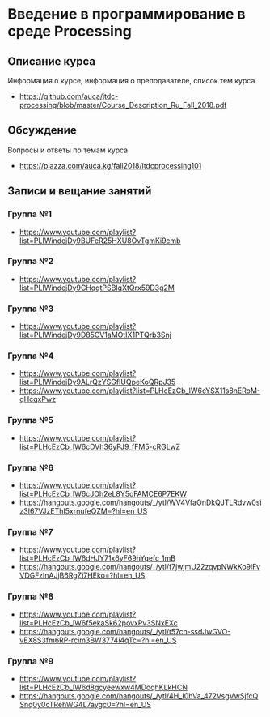 # Введение в программирование в среде Processing

## Описание курса

Информация о курсе, информация о преподавателе, список тем курса

* <https://github.com/auca/itdc-processing/blob/master/Course_Description_Ru_Fall_2018.pdf>

## Обсуждение

Вопросы и ответы по темам курса

* <https://piazza.com/auca.kg/fall2018/itdcprocessing101>

## Записи и вещание занятий

### Группа №1

* <https://www.youtube.com/playlist?list=PLIWindejDy9BUFeR25HXU8OvTgmKi9cmb>

### Группа №2

* <https://www.youtube.com/playlist?list=PLIWindejDy9CHqqtPSBIqXtQrx59D3g2M>

### Группа №3

* <https://www.youtube.com/playlist?list=PLIWindejDy9D85CV1aMOtIX1PTQrb3Snj>

### Группа №4

* <https://www.youtube.com/playlist?list=PLIWindejDy9ALrQzYSGfIUQpeKoQRpJ35>
* <https://www.youtube.com/playlist?list=PLHcEzCb_lW6cYSX11s8nERoM-qHcqxPwz>

### Группа №5

* <https://www.youtube.com/playlist?list=PLHcEzCb_lW6cDVh36yPJ9_fFM5-cRGLwZ>

### Группа №6

* <https://www.youtube.com/playlist?list=PLHcEzCb_lW6cJOh2eL8Y5oFAMCE6P7EKW>
* <https://hangouts.google.com/hangouts/_/ytl/WV4VfaOnDkQJTLRdvw0siz3I67VJzEThI5xrnufeQZM=?hl=en_US>

### Группа №7

* <https://www.youtube.com/playlist?list=PLHcEzCb_lW6dHJY71x6yF69hYqefc_1mB>
* <https://hangouts.google.com/hangouts/_/ytl/f7jwjmU22zqvpNWkKo9lFvVDGFzInAJjB6RgZi7HEko=?hl=en_US>

### Группа №8

* <https://www.youtube.com/playlist?list=PLHcEzCb_lW6f5ekaSk62povxPv3SNxEXc>
* <https://hangouts.google.com/hangouts/_/ytl/t57cn-ssdJwGVO-vEX8S3fm6RP-rcim3BW3774i4qTc=?hl=en_US>

### Группа №9

* <https://www.youtube.com/playlist?list=PLHcEzCb_lW6d8gcyeewxw4MDoqhKLkHCN>
* <https://hangouts.google.com/hangouts/_/ytl/4H_I0hVa_472VsgVwSjfcQSnq0y0cTRehWG4L7aygc0=?hl=en_US>
